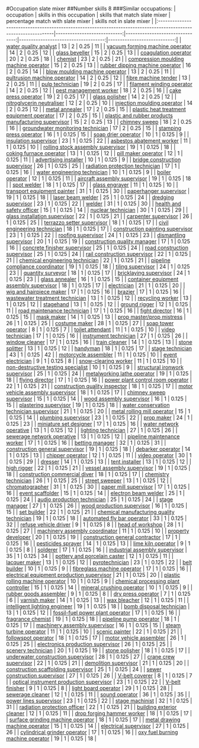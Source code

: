 #Occupation slate mixer
##Number skills 8
###Similar occupations:
| occupation                                                                                                      |   skills in this occupation |   skills that match slate mixer |   percentage match with slate mixer |   skills not in slate mixer |
|:----------------------------------------------------------------------------------------------------------------|----------------------------:|--------------------------------:|------------------------------------:|----------------------------:|
| [water quality analyst](water_quality_analyst.md)                                                               |                          13 |                               2 |                               0.25  |                          11 |
| [vacuum forming machine operator](vacuum_forming_machine_operator.md)                                           |                          14 |                               2 |                               0.25  |                          12 |
| [glass beveller](glass_beveller.md)                                                                             |                          15 |                               2 |                               0.25  |                          13 |
| [coagulation operator](coagulation_operator.md)                                                                 |                          20 |                               2 |                               0.25  |                          18 |
| [chemist](chemist.md)                                                                                           |                          23 |                               2 |                               0.25  |                          21 |
| [compression moulding machine operator](compression_moulding_machine_operator.md)                               |                          15 |                               2 |                               0.25  |                          13 |
| [rubber dipping machine operator](rubber_dipping_machine_operator.md)                                           |                          16 |                               2 |                               0.25  |                          14 |
| [blow moulding machine operator](blow_moulding_machine_operator.md)                                             |                          13 |                               2 |                               0.25  |                          11 |
| [pultrusion machine operator](pultrusion_machine_operator.md)                                                   |                          14 |                               2 |                               0.25  |                          12 |
| [fibre machine tender](fibre_machine_tender.md)                                                                 |                          13 |                               2 |                               0.25  |                          11 |
| [pulp technician](pulp_technician.md)                                                                           |                          19 |                               2 |                               0.25  |                          17 |
| [filament winding operator](filament_winding_operator.md)                                                       |                          14 |                               2 |                               0.25  |                          12 |
| [pest management worker](pest_management_worker.md)                                                             |                          18 |                               2 |                               0.25  |                          16 |
| [cake press operator](cake_press_operator.md)                                                                   |                          19 |                               2 |                               0.25  |                          17 |
| [glass polisher](glass_polisher.md)                                                                             |                          14 |                               2 |                               0.25  |                          12 |
| [nitroglycerin neutraliser](nitroglycerin_neutraliser.md)                                                       |                          12 |                               2 |                               0.25  |                          10 |
| [injection moulding operator](injection_moulding_operator.md)                                                   |                          14 |                               2 |                               0.25  |                          12 |
| [metal annealer](metal_annealer.md)                                                                             |                          17 |                               2 |                               0.25  |                          15 |
| [plastic heat treatment equipment operator](plastic_heat_treatment_equipment_operator.md)                       |                          17 |                               2 |                               0.25  |                          15 |
| [plastic and rubber products manufacturing supervisor](plastic_and_rubber_products_manufacturing_supervisor.md) |                          15 |                               2 |                               0.25  |                          13 |
| [chimney sweep](chimney_sweep.md)                                                                               |                          18 |                               2 |                               0.25  |                          16 |
| [groundwater monitoring technician](groundwater_monitoring_technician.md)                                       |                          17 |                               2 |                               0.25  |                          15 |
| [stamping press operator](stamping_press_operator.md)                                                           |                          16 |                               1 |                               0.125 |                          15 |
| [soap drier operator](soap_drier_operator.md)                                                                   |                          10 |                               1 |                               0.125 |                           9 |
| [insulation supervisor](insulation_supervisor.md)                                                               |                          23 |                               1 |                               0.125 |                          22 |
| [asbestos abatement worker](asbestos_abatement_worker.md)                                                       |                          11 |                               1 |                               0.125 |                          10 |
| [rolling stock assembly supervisor](rolling_stock_assembly_supervisor.md)                                       |                          19 |                               1 |                               0.125 |                          18 |
| [coking furnace operator](coking_furnace_operator.md)                                                           |                          13 |                               1 |                               0.125 |                          12 |
| [pill maker operator](pill_maker_operator.md)                                                                   |                          12 |                               1 |                               0.125 |                          11 |
| [advertising installer](advertising_installer.md)                                                               |                          10 |                               1 |                               0.125 |                           9 |
| [bridge construction supervisor](bridge_construction_supervisor.md)                                             |                          26 |                               1 |                               0.125 |                          25 |
| [radiation protection technician](radiation_protection_technician.md)                                           |                          17 |                               1 |                               0.125 |                          16 |
| [water engineering technician](water_engineering_technician.md)                                                 |                          10 |                               1 |                               0.125 |                           9 |
| [boiler operator](boiler_operator.md)                                                                           |                          12 |                               1 |                               0.125 |                          11 |
| [aircraft assembly supervisor](aircraft_assembly_supervisor.md)                                                 |                          19 |                               1 |                               0.125 |                          18 |
| [spot welder](spot_welder.md)                                                                                   |                          18 |                               1 |                               0.125 |                          17 |
| [glass engraver](glass_engraver.md)                                                                             |                          11 |                               1 |                               0.125 |                          10 |
| [transport equipment painter](transport_equipment_painter.md)                                                   |                          31 |                               1 |                               0.125 |                          30 |
| [paperhanger supervisor](paperhanger_supervisor.md)                                                             |                          19 |                               1 |                               0.125 |                          18 |
| [laser beam welder](laser_beam_welder.md)                                                                       |                          25 |                               1 |                               0.125 |                          24 |
| [dredging supervisor](dredging_supervisor.md)                                                                   |                          23 |                               1 |                               0.125 |                          22 |
| [welder](welder.md)                                                                                             |                          31 |                               1 |                               0.125 |                          30 |
| [health and safety officer](health_and_safety_officer.md)                                                       |                          15 |                               1 |                               0.125 |                          14 |
| [nuclear technician](nuclear_technician.md)                                                                     |                          30 |                               1 |                               0.125 |                          29 |
| [glass installation supervisor](glass_installation_supervisor.md)                                               |                          22 |                               1 |                               0.125 |                          21 |
| [carpenter supervisor](carpenter_supervisor.md)                                                                 |                          26 |                               1 |                               0.125 |                          25 |
| [terrazzo setter supervisor](terrazzo_setter_supervisor.md)                                                     |                          18 |                               1 |                               0.125 |                          17 |
| [civil engineering technician](civil_engineering_technician.md)                                                 |                          18 |                               1 |                               0.125 |                          17 |
| [construction painting supervisor](construction_painting_supervisor.md)                                         |                          23 |                               1 |                               0.125 |                          22 |
| [roofing supervisor](roofing_supervisor.md)                                                                     |                          24 |                               1 |                               0.125 |                          23 |
| [dismantling supervisor](dismantling_supervisor.md)                                                             |                          20 |                               1 |                               0.125 |                          19 |
| [construction quality manager](construction_quality_manager.md)                                                 |                          17 |                               1 |                               0.125 |                          16 |
| [concrete finisher supervisor](concrete_finisher_supervisor.md)                                                 |                          25 |                               1 |                               0.125 |                          24 |
| [road construction supervisor](road_construction_supervisor.md)                                                 |                          25 |                               1 |                               0.125 |                          24 |
| [rail construction supervisor](rail_construction_supervisor.md)                                                 |                          22 |                               1 |                               0.125 |                          21 |
| [chemical engineering technician](chemical_engineering_technician.md)                                           |                          22 |                               1 |                               0.125 |                          21 |
| [pipeline compliance coordinator](pipeline_compliance_coordinator.md)                                           |                          19 |                               1 |                               0.125 |                          18 |
| [tiling supervisor](tiling_supervisor.md)                                                                       |                          24 |                               1 |                               0.125 |                          23 |
| [quantity surveyor](quantity_surveyor.md)                                                                       |                          18 |                               1 |                               0.125 |                          17 |
| [bricklaying supervisor](bricklaying_supervisor.md)                                                             |                          24 |                               1 |                               0.125 |                          23 |
| [glass annealer](glass_annealer.md)                                                                             |                          16 |                               1 |                               0.125 |                          15 |
| [container equipment assembly supervisor](container_equipment_assembly_supervisor.md)                           |                          18 |                               1 |                               0.125 |                          17 |
| [electrician](electrician.md)                                                                                   |                          21 |                               1 |                               0.125 |                          20 |
| [wig and hairpiece maker](wig_and_hairpiece_maker.md)                                                           |                          17 |                               1 |                               0.125 |                          16 |
| [brazier](brazier.md)                                                                                           |                          17 |                               1 |                               0.125 |                          16 |
| [wastewater treatment technician](wastewater_treatment_technician.md)                                           |                          13 |                               1 |                               0.125 |                          12 |
| [recycling worker](recycling_worker.md)                                                                         |                          13 |                               1 |                               0.125 |                          12 |
| [stagehand](stagehand.md)                                                                                       |                          13 |                               1 |                               0.125 |                          12 |
| [ground rigger](ground_rigger.md)                                                                               |                          12 |                               1 |                               0.125 |                          11 |
| [road maintenance technician](road_maintenance_technician.md)                                                   |                          17 |                               1 |                               0.125 |                          16 |
| [fight director](fight_director.md)                                                                             |                          16 |                               1 |                               0.125 |                          15 |
| [mask maker](mask_maker.md)                                                                                     |                          14 |                               1 |                               0.125 |                          13 |
| [prop master/prop mistress](prop_master-prop_mistress.md)                                                       |                          26 |                               1 |                               0.125 |                          25 |
| [costume maker](costume_maker.md)                                                                               |                          28 |                               1 |                               0.125 |                          27 |
| [soap tower operator](soap_tower_operator.md)                                                                   |                           8 |                               1 |                               0.125 |                           7 |
| [toilet attendant](toilet_attendant.md)                                                                         |                          11 |                               1 |                               0.125 |                          10 |
| [video technician](video_technician.md)                                                                         |                          17 |                               1 |                               0.125 |                          16 |
| [instrument technician](instrument_technician.md)                                                               |                          27 |                               1 |                               0.125 |                          26 |
| [window cleaner](window_cleaner.md)                                                                             |                          17 |                               1 |                               0.125 |                          16 |
| [train cleaner](train_cleaner.md)                                                                               |                          14 |                               1 |                               0.125 |                          13 |
| [stone splitter](stone_splitter.md)                                                                             |                          13 |                               1 |                               0.125 |                          12 |
| [handyman](handyman.md)                                                                                         |                          18 |                               1 |                               0.125 |                          17 |
| [stage technician](stage_technician.md)                                                                         |                          43 |                               1 |                               0.125 |                          42 |
| [motorcycle assembler](motorcycle_assembler.md)                                                                 |                          11 |                               1 |                               0.125 |                          10 |
| [event electrician](event_electrician.md)                                                                       |                           9 |                               1 |                               0.125 |                           8 |
| [snow-clearing worker](snow-clearing_worker.md)                                                                 |                          11 |                               1 |                               0.125 |                          10 |
| [non-destructive testing specialist](non-destructive_testing_specialist.md)                                     |                          10 |                               1 |                               0.125 |                           9 |
| [structural ironwork supervisor](structural_ironwork_supervisor.md)                                             |                          25 |                               1 |                               0.125 |                          24 |
| [metalworking lathe operator](metalworking_lathe_operator.md)                                                   |                          19 |                               1 |                               0.125 |                          18 |
| [flying director](flying_director.md)                                                                           |                          17 |                               1 |                               0.125 |                          16 |
| [power plant control room operator](power_plant_control_room_operator.md)                                       |                          22 |                               1 |                               0.125 |                          21 |
| [construction quality inspector](construction_quality_inspector.md)                                             |                          18 |                               1 |                               0.125 |                          17 |
| [motor vehicle assembly supervisor](motor_vehicle_assembly_supervisor.md)                                       |                          18 |                               1 |                               0.125 |                          17 |
| [chimney sweep supervisor](chimney_sweep_supervisor.md)                                                         |                          15 |                               1 |                               0.125 |                          14 |
| [wood assembly supervisor](wood_assembly_supervisor.md)                                                         |                          16 |                               1 |                               0.125 |                          15 |
| [plastering supervisor](plastering_supervisor.md)                                                               |                          19 |                               1 |                               0.125 |                          18 |
| [water conservation technician supervisor](water_conservation_technician_supervisor.md)                         |                          21 |                               1 |                               0.125 |                          20 |
| [metal rolling mill operator](metal_rolling_mill_operator.md)                                                   |                          15 |                               1 |                               0.125 |                          14 |
| [plumbing supervisor](plumbing_supervisor.md)                                                                   |                          23 |                               1 |                               0.125 |                          22 |
| [prop maker](prop_maker.md)                                                                                     |                          24 |                               1 |                               0.125 |                          23 |
| [miniature set designer](miniature_set_designer.md)                                                             |                          17 |                               1 |                               0.125 |                          16 |
| [water network operative](water_network_operative.md)                                                           |                          13 |                               1 |                               0.125 |                          12 |
| [lighting technician](lighting_technician.md)                                                                   |                          27 |                               1 |                               0.125 |                          26 |
| [sewerage network operative](sewerage_network_operative.md)                                                     |                          13 |                               1 |                               0.125 |                          12 |
| [pipeline maintenance worker](pipeline_maintenance_worker.md)                                                   |                          17 |                               1 |                               0.125 |                          16 |
| [betting manager](betting_manager.md)                                                                           |                          32 |                               1 |                               0.125 |                          31 |
| [construction general supervisor](construction_general_supervisor.md)                                           |                          19 |                               1 |                               0.125 |                          18 |
| [debarker operator](debarker_operator.md)                                                                       |                          14 |                               1 |                               0.125 |                          13 |
| [chipper operator](chipper_operator.md)                                                                         |                          12 |                               1 |                               0.125 |                          11 |
| [video operator](video_operator.md)                                                                             |                          30 |                               1 |                               0.125 |                          29 |
| [dresser](dresser.md)                                                                                           |                          14 |                               1 |                               0.125 |                          13 |
| [tent installer](tent_installer.md)                                                                             |                          13 |                               1 |                               0.125 |                          12 |
| [high rigger](high_rigger.md)                                                                                   |                          22 |                               1 |                               0.125 |                          21 |
| [vessel assembly supervisor](vessel_assembly_supervisor.md)                                                     |                          19 |                               1 |                               0.125 |                          18 |
| [construction commercial diver](construction_commercial_diver.md)                                               |                          18 |                               1 |                               0.125 |                          17 |
| [chemistry technician](chemistry_technician.md)                                                                 |                          26 |                               1 |                               0.125 |                          25 |
| [street sweeper](street_sweeper.md)                                                                             |                          13 |                               1 |                               0.125 |                          12 |
| [chromatographer](chromatographer.md)                                                                           |                          31 |                               1 |                               0.125 |                          30 |
| [paper mill supervisor](paper_mill_supervisor.md)                                                               |                          17 |                               1 |                               0.125 |                          16 |
| [event scaffolder](event_scaffolder.md)                                                                         |                          15 |                               1 |                               0.125 |                          14 |
| [electron beam welder](electron_beam_welder.md)                                                                 |                          25 |                               1 |                               0.125 |                          24 |
| [audio production technician](audio_production_technician.md)                                                   |                          25 |                               1 |                               0.125 |                          24 |
| [stage manager](stage_manager.md)                                                                               |                          27 |                               1 |                               0.125 |                          26 |
| [wood production supervisor](wood_production_supervisor.md)                                                     |                          16 |                               1 |                               0.125 |                          15 |
| [set builder](set_builder.md)                                                                                   |                          22 |                               1 |                               0.125 |                          21 |
| [chemical manufacturing quality technician](chemical_manufacturing_quality_technician.md)                       |                          19 |                               1 |                               0.125 |                          18 |
| [automated fly bar operator](automated_fly_bar_operator.md)                                                     |                          33 |                               1 |                               0.125 |                          32 |
| [refuse vehicle driver](refuse_vehicle_driver.md)                                                               |                           9 |                               1 |                               0.125 |                           8 |
| [head of workshop](head_of_workshop.md)                                                                         |                          28 |                               1 |                               0.125 |                          27 |
| [machinery assembly coordinator](machinery_assembly_coordinator.md)                                             |                          11 |                               1 |                               0.125 |                          10 |
| [property developer](property_developer.md)                                                                     |                          20 |                               1 |                               0.125 |                          19 |
| [construction general contractor](construction_general_contractor.md)                                           |                          17 |                               1 |                               0.125 |                          16 |
| [pesticides sprayer](pesticides_sprayer.md)                                                                     |                          14 |                               1 |                               0.125 |                          13 |
| [lime kiln operator](lime_kiln_operator.md)                                                                     |                           9 |                               1 |                               0.125 |                           8 |
| [solderer](solderer.md)                                                                                         |                          17 |                               1 |                               0.125 |                          16 |
| [industrial assembly supervisor](industrial_assembly_supervisor.md)                                             |                          35 |                               1 |                               0.125 |                          34 |
| [pottery and porcelain caster](pottery_and_porcelain_caster.md)                                                 |                          12 |                               1 |                               0.125 |                          11 |
| [lacquer maker](lacquer_maker.md)                                                                               |                          13 |                               1 |                               0.125 |                          12 |
| [pyrotechnician](pyrotechnician.md)                                                                             |                          23 |                               1 |                               0.125 |                          22 |
| [belt builder](belt_builder.md)                                                                                 |                          10 |                               1 |                               0.125 |                           9 |
| [fibreglass machine operator](fibreglass_machine_operator.md)                                                   |                          17 |                               1 |                               0.125 |                          16 |
| [electrical equipment production supervisor](electrical_equipment_production_supervisor.md)                     |                          21 |                               1 |                               0.125 |                          20 |
| [plastic rolling machine operator](plastic_rolling_machine_operator.md)                                         |                          10 |                               1 |                               0.125 |                           9 |
| [chemical processing plant controller](chemical_processing_plant_controller.md)                                 |                          15 |                               1 |                               0.125 |                          14 |
| [mineral crushing operator](mineral_crushing_operator.md)                                                       |                          10 |                               1 |                               0.125 |                           9 |
| [rubber goods assembler](rubber_goods_assembler.md)                                                             |                           9 |                               1 |                               0.125 |                           8 |
| [dry press operator](dry_press_operator.md)                                                                     |                           7 |                               1 |                               0.125 |                           6 |
| [varnish maker](varnish_maker.md)                                                                               |                          14 |                               1 |                               0.125 |                          13 |
| [wax bleacher](wax_bleacher.md)                                                                                 |                          12 |                               1 |                               0.125 |                          11 |
| [intelligent lighting engineer](intelligent_lighting_engineer.md)                                               |                          19 |                               1 |                               0.125 |                          18 |
| [bomb disposal technician](bomb_disposal_technician.md)                                                         |                          13 |                               1 |                               0.125 |                          12 |
| [fossil-fuel power plant operator](fossil-fuel_power_plant_operator.md)                                         |                          17 |                               1 |                               0.125 |                          16 |
| [fragrance chemist](fragrance_chemist.md)                                                                       |                          19 |                               1 |                               0.125 |                          18 |
| [pipeline pump operator](pipeline_pump_operator.md)                                                             |                          18 |                               1 |                               0.125 |                          17 |
| [machinery assembly supervisor](machinery_assembly_supervisor.md)                                               |                          16 |                               1 |                               0.125 |                          15 |
| [steam turbine operator](steam_turbine_operator.md)                                                             |                          11 |                               1 |                               0.125 |                          10 |
| [scenic painter](scenic_painter.md)                                                                             |                          22 |                               1 |                               0.125 |                          21 |
| [followspot operator](followspot_operator.md)                                                                   |                          18 |                               1 |                               0.125 |                          17 |
| [motor vehicle assembler](motor_vehicle_assembler.md)                                                           |                          26 |                               1 |                               0.125 |                          25 |
| [electronics production supervisor](electronics_production_supervisor.md)                                       |                          26 |                               1 |                               0.125 |                          25 |
| [scenery technician](scenery_technician.md)                                                                     |                          20 |                               1 |                               0.125 |                          19 |
| [stone polisher](stone_polisher.md)                                                                             |                          18 |                               1 |                               0.125 |                          17 |
| [underwater construction supervisor](underwater_construction_supervisor.md)                                     |                          28 |                               1 |                               0.125 |                          27 |
| [crane crew supervisor](crane_crew_supervisor.md)                                                               |                          22 |                               1 |                               0.125 |                          21 |
| [demolition supervisor](demolition_supervisor.md)                                                               |                          21 |                               1 |                               0.125 |                          20 |
| [construction scaffolding supervisor](construction_scaffolding_supervisor.md)                                   |                          25 |                               1 |                               0.125 |                          24 |
| [sewer construction supervisor](sewer_construction_supervisor.md)                                               |                          27 |                               1 |                               0.125 |                          26 |
| [V-belt coverer](V-belt_coverer.md)                                                                             |                           8 |                               1 |                               0.125 |                           7 |
| [optical instrument production supervisor](optical_instrument_production_supervisor.md)                         |                          23 |                               1 |                               0.125 |                          22 |
| [V-belt finisher](V-belt_finisher.md)                                                                           |                           9 |                               1 |                               0.125 |                           8 |
| [light board operator](light_board_operator.md)                                                                 |                          29 |                               1 |                               0.125 |                          28 |
| [sewerage cleaner](sewerage_cleaner.md)                                                                         |                          12 |                               1 |                               0.125 |                          11 |
| [sound operator](sound_operator.md)                                                                             |                          36 |                               1 |                               0.125 |                          35 |
| [power lines supervisor](power_lines_supervisor.md)                                                             |                          23 |                               1 |                               0.125 |                          22 |
| [stage machinist](stage_machinist.md)                                                                           |                          32 |                               1 |                               0.125 |                          31 |
| [radiation protection officer](radiation_protection_officer.md)                                                 |                          22 |                               1 |                               0.125 |                          21 |
| [building exterior cleaner](building_exterior_cleaner.md)                                                       |                          12 |                               1 |                               0.125 |                          11 |
| [drop forging hammer worker](drop_forging_hammer_worker.md)                                                     |                          18 |                               1 |                               0.125 |                          17 |
| [surface grinding machine operator](surface_grinding_machine_operator.md)                                       |                          18 |                               1 |                               0.125 |                          17 |
| [metal drawing machine operator](metal_drawing_machine_operator.md)                                             |                          15 |                               1 |                               0.125 |                          14 |
| [electrical supervisor](electrical_supervisor.md)                                                               |                          27 |                               1 |                               0.125 |                          26 |
| [cylindrical grinder operator](cylindrical_grinder_operator.md)                                                 |                          17 |                               1 |                               0.125 |                          16 |
| [oxy fuel burning machine operator](oxy_fuel_burning_machine_operator.md)                                       |                          19 |                               1 |                               0.125 |                          18 |
